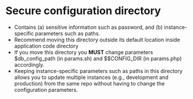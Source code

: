 # Secure configuration directory

* Contains (a) sensitive information such as password, and (b) instance-specific parameters such as paths. 
* Recommend moving this directory outside its default location inside application code directory
* If you move this directory you **MUST** change parameters $db_config_path (in params.sh) and $$CONFIG_DIR (in params.php) accordingly. 
* Keeping instance-specific parameters such as paths in this directory allows you to update multiple instances (e.g., development and production) from the same repo without having to change the configuration parameters.
